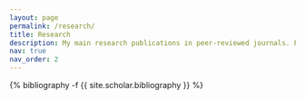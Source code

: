 ```yaml
---
layout: page
permalink: /research/
title: Research
description: My main research publications in peer-reviewed journals. For a complete list you can check my <a href='https://scholar.google.com/citations?user=33jW5MgAAAAJ&hl=pt-BR'>Google Scholar Page</a>.
nav: true
nav_order: 2
---
```

<!-- _pages/research.md -->
<div class="research">

{% bibliography -f {{ site.scholar.bibliography }} %}

</div>

